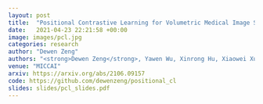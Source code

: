 ```yaml
---
layout: post
title:  "Positional Contrastive Learning for Volumetric Medical Image Segmentation"
date:   2021-04-23 22:21:58 +00:00
image: images/pcl.jpg
categories: research
author: "Dewen Zeng"
authors: "<strong>Dewen Zeng</strong>, Yawen Wu, Xinrong Hu, Xiaowei Xu, Haiyun Yuan, Meiping Huang, Jian Zhuang, Jingtong Hu, and Yiyu Shi"
venue: "MICCAI"
arxiv: https://arxiv.org/abs/2106.09157
code: https://github.com/dewenzeng/positional_cl
slides: slides/pcl_slides.pdf
---
```

